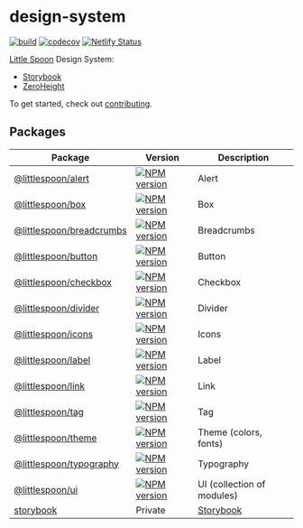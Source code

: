 # design-system

[![build](https://github.com/little-spoon-dev/design-system/actions/workflows/build.yml/badge.svg)](https://github.com/little-spoon-dev/design-system/actions/workflows/build.yml)
[![codecov](https://codecov.io/gh/little-spoon-dev/design-system/branch/main/graph/badge.svg?token=5BRD6U9NFW)](https://codecov.io/gh/little-spoon-dev/design-system)
[![Netlify Status](https://api.netlify.com/api/v1/badges/73b0e1a1-3d16-4987-a05b-cac84e07acfa/deploy-status)](https://app.netlify.com/sites/littlespoon/deploys)

[Little Spoon](https://www.littlespoon.com/) Design System:

- [Storybook](https://littlespoon.netlify.app/)
- [ZeroHeight](https://zeroheight.com/3ddd0f892/p/59ea90-little-spoon-design-system/b/3370f7)

To get started, check out [contributing](docs/CONTRIBUTING.md).

## Packages

<!-- prettier-ignore-start -->
| Package | Version | Description |
| --- | --- | --- |
| [@littlespoon/alert](packages/alert) | [![NPM version](https://img.shields.io/npm/v/@littlespoon/alert.svg)](https://www.npmjs.com/package/@littlespoon/alert) | Alert |
| [@littlespoon/box](packages/box) | [![NPM version](https://img.shields.io/npm/v/@littlespoon/box.svg)](https://www.npmjs.com/package/@littlespoon/box) | Box |
| [@littlespoon/breadcrumbs](packages/breadcrumbs) | [![NPM version](https://img.shields.io/npm/v/@littlespoon/breadcrumbs.svg)](https://www.npmjs.com/package/@littlespoon/breadcrumbs) | Breadcrumbs |
| [@littlespoon/button](packages/button) | [![NPM version](https://img.shields.io/npm/v/@littlespoon/button.svg)](https://www.npmjs.com/package/@littlespoon/button) | Button |
| [@littlespoon/checkbox](packages/checkbox) | [![NPM version](https://img.shields.io/npm/v/@littlespoon/checkbox.svg)](https://www.npmjs.com/package/@littlespoon/checkbox) | Checkbox |
| [@littlespoon/divider](packages/divider) | [![NPM version](https://img.shields.io/npm/v/@littlespoon/divider.svg)](https://www.npmjs.com/package/@littlespoon/divider) | Divider |
| [@littlespoon/icons](packages/icons) | [![NPM version](https://img.shields.io/npm/v/@littlespoon/icons.svg)](https://www.npmjs.com/package/@littlespoon/icons) | Icons |
| [@littlespoon/label](packages/label) | [![NPM version](https://img.shields.io/npm/v/@littlespoon/label.svg)](https://www.npmjs.com/package/@littlespoon/label) | Label |
| [@littlespoon/link](packages/link) | [![NPM version](https://img.shields.io/npm/v/@littlespoon/link.svg)](https://www.npmjs.com/package/@littlespoon/link) | Link |
| [@littlespoon/tag](packages/tag) | [![NPM version](https://img.shields.io/npm/v/@littlespoon/tag.svg)](https://www.npmjs.com/package/@littlespoon/tag) | Tag |
| [@littlespoon/theme](packages/theme) | [![NPM version](https://img.shields.io/npm/v/@littlespoon/theme.svg)](https://www.npmjs.com/package/@littlespoon/theme) | Theme (colors, fonts) |
| [@littlespoon/typography](packages/typography) | [![NPM version](https://img.shields.io/npm/v/@littlespoon/typography.svg)](https://www.npmjs.com/package/@littlespoon/typography) | Typography |
| [@littlespoon/ui](packages/ui) | [![NPM version](https://img.shields.io/npm/v/@littlespoon/ui.svg)](https://www.npmjs.com/package/@littlespoon/ui) | UI (collection of modules) |
| [storybook](packages/storybook) | Private | [Storybook](https://littlespoon.netlify.app/) |
<!-- prettier-ignore-end -->
